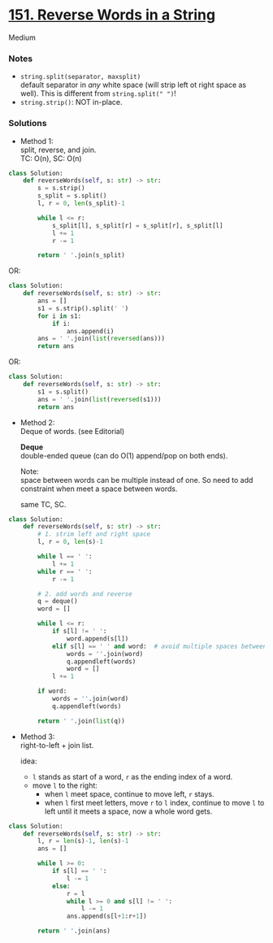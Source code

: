 # [151. Reverse Words in a String](https://leetcode.com/problems/reverse-words-in-a-string/description/?envType=study-plan-v2&envId=top-interview-150)

Medium

### Notes
- `string.split(separator, maxsplit)`\
  default separator in *any* white space (will strip left ot right space as well). This is different from `string.split(" ")`!
- `string.strip()`: NOT in-place.

### Solutions

- Method 1:\
  split, reverse, and join.\
  TC: O(n), SC: O(n)

```python
class Solution:
    def reverseWords(self, s: str) -> str:
        s = s.strip()
        s_split = s.split()
        l, r = 0, len(s_split)-1

        while l <= r:
            s_split[l], s_split[r] = s_split[r], s_split[l]
            l += 1
            r -= 1

        return ' '.join(s_split)
```

OR:  
```python
class Solution:
    def reverseWords(self, s: str) -> str:
        ans = []
        s1 = s.strip().split(' ')
        for i in s1:
            if i:
                ans.append(i)
        ans = ' '.join(list(reversed(ans)))
        return ans
```
OR:
```python
class Solution:
    def reverseWords(self, s: str) -> str:
        s1 = s.split()
        ans = ' '.join(list(reversed(s1)))
        return ans
```

- Method 2:\
  Deque of words. (see Editorial)

  **Deque**\
  double-ended queue (can do O(1) append/pop on both ends).

  Note: \
  space between words can be multiple instead of one. So need to add constraint when meet a space between words.

  same TC, SC.
  
```python
class Solution:
    def reverseWords(self, s: str) -> str:
        # 1. strim left and right space
        l, r = 0, len(s)-1

        while l == ' ':
            l += 1
        while r == ' ':
            r -= 1

        # 2. add words and reverse
        q = deque()
        word = []

        while l <= r:
            if s[l] != ' ':
                word.append(s[l])
            elif s[l] == ' ' and word:  # avoid multiple spaces between words
                words = ''.join(word)
                q.appendleft(words)
                word = []
            l += 1

        if word: 
            words = ''.join(word)
            q.appendleft(words)

        return ' '.join(list(q))
```


- Method 3:\
  right-to-left + join list.

  idea:
  - `l` stands as start of a word, `r` as the ending index of a word.
  - move `l` to the right:
    - when `l` meet space, continue to move left, `r` stays.
    - when `l` first meet letters, move `r` to `l` index, continue to move `l` to left until it meets a space, now a whole word gets.

```python
class Solution:
    def reverseWords(self, s: str) -> str:
        l, r = len(s)-1, len(s)-1
        ans = []

        while l >= 0:
            if s[l] == ' ':
                l -= 1
            else:
                r = l
                while l >= 0 and s[l] != ' ':
                    l -= 1
                ans.append(s[l+1:r+1])

        return ' '.join(ans)
```
